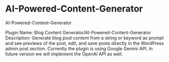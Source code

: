 # AI-Powered-Content-Generator
AI-Powered-Content-Generator

Plugin Name: Blog Content Generator/AI-Powered-Content-Generator
Description: Generate blog post content from a string or keyword as prompt and see previews of the post, edit, and save posts directly in the WordPress admin post section. Currently the plugin is using Google Gemini API. In future version we will implement the OpenAI API as well.
